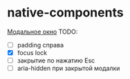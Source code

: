 # native-components
[Модальное окно](https://evstarostin.github.io/native-components/modal-window/)
TODO:  
- [ ] padding справа  
- [x] focus lock  
- [ ] закрытие по нажатию Esc  
- [ ] aria-hidden при закрытой модалки
